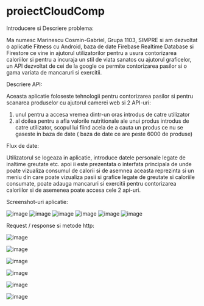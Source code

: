 # proiectCloudComp

Introducere si Descriere problema: 

Ma numesc Marinescu Cosmin-Gabriel, Grupa 1103, SIMPRE si am dezvoltat o aplicatie Fitness cu Android, baza de date Firebase Realtime Database si Firestore ce vine in ajutorul utilizatorilor pentru a usura contorizarea caloriilor si pentru a incuraja un stil de viata sanatos cu ajutorul graficelor, un API dezvoltat de cei de la google ce permite contorizarea pasilor si o gama variata de mancaruri si exercitii.

Descriere API:

Aceasta aplicatie foloseste tehnologii pentru contorizarea pasilor si pentru scanarea produselor cu ajutorul camerei web si 2 API-uri:
1. unul pentru a accesa vremea dintr-un oras introdus de catre utilizator 
2. al doilea pentru a afla valorile nutritionale ale unui produs introdus de catre utilizator, scopul lui fiind acela de a cauta un produs ce nu se gaseste in baza de date
 ( baza de date ce are peste 6000 de produse)

Flux de date:

Utilizatorul se logeaza in aplicatie, introduce datele personale legate de inaltime greutate etc. apoi ii este prezentata o interfata principala de unde poate vizualiza consumul de calorii si de asemnea aceasta reprezinta si un meniu din care poate vizualiza pasii si  grafice legate de greutate si caloriile consumate, poate adauga mancaruri si exercitii pentru contorizarea caloriilor si de asemenea poate accesa cele 2 api-uri.

Screenshot-uri aplicatie:

![image](https://user-images.githubusercontent.com/58150727/117864500-8d969e00-b29d-11eb-8670-f103e94f9c98.png)
![image](https://user-images.githubusercontent.com/58150727/117864553-9c7d5080-b29d-11eb-9548-46b1ace49ecd.png)
![image](https://user-images.githubusercontent.com/58150727/117864573-a2733180-b29d-11eb-8efe-e782ee8fc205.png)
![image](https://user-images.githubusercontent.com/58150727/117864610-ab640300-b29d-11eb-9f52-1d9b6b9f8156.png)
![image](https://user-images.githubusercontent.com/58150727/117864629-b028b700-b29d-11eb-9657-cc0235f1b2fe.png)
![image](https://user-images.githubusercontent.com/58150727/117864665-bb7be280-b29d-11eb-9715-cad8016b5fe6.png)

Request / response si metode http: 

![image](https://user-images.githubusercontent.com/58150727/117864811-e23a1900-b29d-11eb-90f1-008ebc6c4a88.png)

![image](https://user-images.githubusercontent.com/58150727/117864862-f120cb80-b29d-11eb-9ef9-28220d346c64.png)


![image](https://user-images.githubusercontent.com/58150727/117864740-cdf61c00-b29d-11eb-9bd9-b6fde32b27b4.png)

![image](https://user-images.githubusercontent.com/58150727/117864933-072e8c00-b29e-11eb-8f20-191b19775953.png)

![image](https://user-images.githubusercontent.com/58150727/117864953-0d246d00-b29e-11eb-9370-b3850ca26f76.png)

![image](https://user-images.githubusercontent.com/58150727/117866858-49f16380-b2a0-11eb-8aa6-9edb82816729.png)


